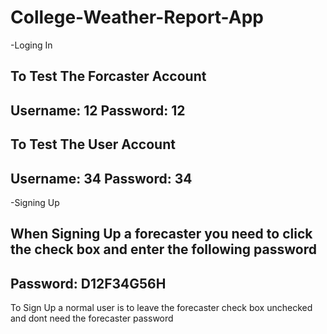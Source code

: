 # College-Weather-Report-App

-Loging In

To Test The Forcaster Account
--------------------------------
Username: 12
Password: 12
--------------------------------

To Test The User Account
--------------------------------
Username: 34
Password: 34
--------------------------------


-Signing Up

When Signing Up a forecaster you need to click the check box
and enter the following password 
--------------------------------
Password: D12F34G56H
--------------------------------


To Sign Up a normal user is to leave the forecaster check box unchecked 
and dont need the forecaster password

